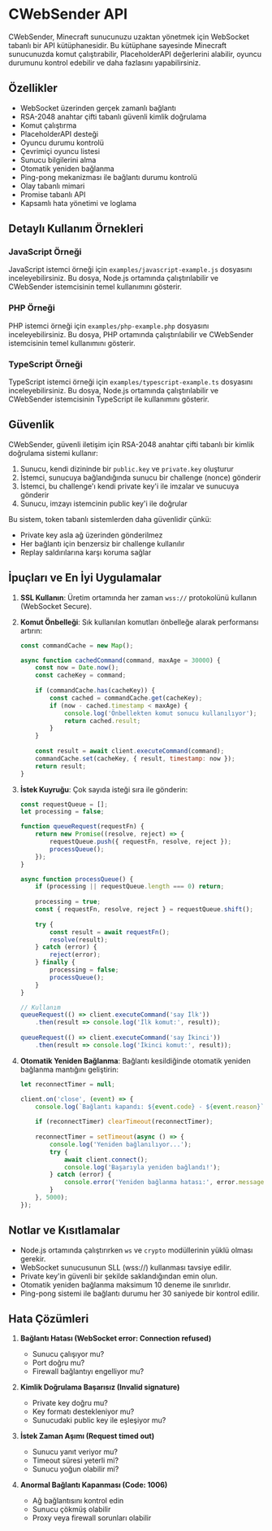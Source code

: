 # CWebSender API

CWebSender, Minecraft sunucunuzu uzaktan yönetmek için WebSocket tabanlı bir API kütüphanesidir. Bu kütüphane sayesinde Minecraft sunucunuzda komut çalıştırabilir, PlaceholderAPI değerlerini alabilir, oyuncu durumunu kontrol edebilir ve daha fazlasını yapabilirsiniz.

## Özellikler

- WebSocket üzerinden gerçek zamanlı bağlantı
- RSA-2048 anahtar çifti tabanlı güvenli kimlik doğrulama
- Komut çalıştırma
- PlaceholderAPI desteği
- Oyuncu durumu kontrolü
- Çevrimiçi oyuncu listesi
- Sunucu bilgilerini alma
- Otomatik yeniden bağlanma
- Ping-pong mekanizması ile bağlantı durumu kontrolü
- Olay tabanlı mimari
- Promise tabanlı API
- Kapsamlı hata yönetimi ve loglama

## Detaylı Kullanım Örnekleri

### JavaScript Örneği

JavaScript istemci örneği için `examples/javascript-example.js` dosyasını inceleyebilirsiniz. Bu dosya, Node.js ortamında çalıştırılabilir ve CWebSender istemcisinin temel kullanımını gösterir.

### PHP Örneği

PHP istemci örneği için `examples/php-example.php` dosyasını inceleyebilirsiniz. Bu dosya, PHP ortamında çalıştırılabilir ve CWebSender istemcisinin temel kullanımını gösterir.

### TypeScript Örneği

TypeScript istemci örneği için `examples/typescript-example.ts` dosyasını inceleyebilirsiniz. Bu dosya, Node.js ortamında çalıştırılabilir ve CWebSender istemcisinin TypeScript ile kullanımını gösterir.

## Güvenlik

CWebSender, güvenli iletişim için RSA-2048 anahtar çifti tabanlı bir kimlik doğrulama sistemi kullanır:

1. Sunucu, kendi dizininde bir `public.key` ve `private.key` oluşturur
2. İstemci, sunucuya bağlandığında sunucu bir challenge (nonce) gönderir
3. İstemci, bu challenge'ı kendi private key'i ile imzalar ve sunucuya gönderir
4. Sunucu, imzayı istemcinin public key'i ile doğrular

Bu sistem, token tabanlı sistemlerden daha güvenlidir çünkü:
- Private key asla ağ üzerinden gönderilmez
- Her bağlantı için benzersiz bir challenge kullanılır
- Replay saldırılarına karşı koruma sağlar

## İpuçları ve En İyi Uygulamalar

1. **SSL Kullanın**: Üretim ortamında her zaman `wss://` protokolünü kullanın (WebSocket Secure).

2. **Komut Önbelleği**: Sık kullanılan komutları önbelleğe alarak performansı artırın:
   ```javascript
   const commandCache = new Map();
   
   async function cachedCommand(command, maxAge = 30000) {
       const now = Date.now();
       const cacheKey = command;
       
       if (commandCache.has(cacheKey)) {
           const cached = commandCache.get(cacheKey);
           if (now - cached.timestamp < maxAge) {
               console.log('Önbellekten komut sonucu kullanılıyor');
               return cached.result;
           }
       }
       
       const result = await client.executeCommand(command);
       commandCache.set(cacheKey, { result, timestamp: now });
       return result;
   }
   ```

3. **İstek Kuyruğu**: Çok sayıda isteği sıra ile gönderin:
   ```javascript
   const requestQueue = [];
   let processing = false;
   
   function queueRequest(requestFn) {
       return new Promise((resolve, reject) => {
           requestQueue.push({ requestFn, resolve, reject });
           processQueue();
       });
   }
   
   async function processQueue() {
       if (processing || requestQueue.length === 0) return;
       
       processing = true;
       const { requestFn, resolve, reject } = requestQueue.shift();
       
       try {
           const result = await requestFn();
           resolve(result);
       } catch (error) {
           reject(error);
       } finally {
           processing = false;
           processQueue();
       }
   }
   
   // Kullanım
   queueRequest(() => client.executeCommand('say İlk'))
       .then(result => console.log('İlk komut:', result));
       
   queueRequest(() => client.executeCommand('say İkinci'))
       .then(result => console.log('İkinci komut:', result));
   ```

4. **Otomatik Yeniden Bağlanma**: Bağlantı kesildiğinde otomatik yeniden bağlanma mantığını geliştirin:
   ```javascript
   let reconnectTimer = null;
   
   client.on('close', (event) => {
       console.log(`Bağlantı kapandı: ${event.code} - ${event.reason}`);
       
       if (reconnectTimer) clearTimeout(reconnectTimer);
       
       reconnectTimer = setTimeout(async () => {
           console.log('Yeniden bağlanılıyor...');
           try {
               await client.connect();
               console.log('Başarıyla yeniden bağlandı!');
           } catch (error) {
               console.error('Yeniden bağlanma hatası:', error.message);
           }
       }, 5000);
   });
   ```

## Notlar ve Kısıtlamalar

- Node.js ortamında çalıştırırken `ws` ve `crypto` modüllerinin yüklü olması gerekir.
- WebSocket sunucusunun SLL (wss://) kullanması tavsiye edilir.
- Private key'in güvenli bir şekilde saklandığından emin olun.
- Otomatik yeniden bağlanma maksimum 10 deneme ile sınırlıdır.
- Ping-pong sistemi ile bağlantı durumu her 30 saniyede bir kontrol edilir.

## Hata Çözümleri

1. **Bağlantı Hatası (WebSocket error: Connection refused)**
   - Sunucu çalışıyor mu?
   - Port doğru mu?
   - Firewall bağlantıyı engelliyor mu?

2. **Kimlik Doğrulama Başarısız (Invalid signature)**
   - Private key doğru mu?
   - Key formatı destekleniyor mu?
   - Sunucudaki public key ile eşleşiyor mu?

3. **İstek Zaman Aşımı (Request timed out)**
   - Sunucu yanıt veriyor mu?
   - Timeout süresi yeterli mi?
   - Sunucu yoğun olabilir mi?

4. **Anormal Bağlantı Kapanması (Code: 1006)**
   - Ağ bağlantısını kontrol edin
   - Sunucu çökmüş olabilir
   - Proxy veya firewall sorunları olabilir
